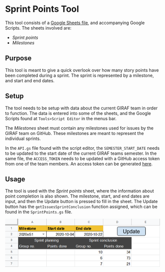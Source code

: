 # Sprint Points Tool

This tool consists of a [Google Sheets file](https://docs.google.com/spreadsheets/d/1-sXJVpQ2t_tSH6aG8B6KGxP1lkA2jufn4xXiq2vq_og/edit?usp=sharing),
and accompanying Google Scripts. The sheets involved are:

- _Sprint points_
- _Milestones_

## Purpose

This tool is meant to give a quick overlook over how many story points have been completed during a sprint.
The sprint is represented by a milestone, and start and end dates.

## Setup

The tool needs to be setup with data about the current GIRAF team in order to function.
The data is entered into some of the sheets, and the Google Scripts found at `Tools>Script Editor` in the menus bar.

The _Milestones_ sheet must contain any milestones used for issues by the GIRAF team on GitHub.
These milestones are meant to represent the individual sprints.

In the `API.gs` file found with the script editor, the `SEMESTER_START_DATE` needs to be updated to the start date of
the current GIRAF teams semester.
In the same file, the `ACCESS_TOKEN` needs to be updated with a GitHub access token from one of the team members.
An access token can be generated [here](https://github.com/settings/tokens).

## Usage

The tool is used with the _Sprint points_ sheet, where the information about point completion is also shown.
The milestone, start, and end dates are input, and then the Update button is pressed to fill in the sheet.
The Update button has the `getIssuesSprintConclusion` function assigned, which can be found in the `SprintPoints.gs` file.

![](../../resources/sprint_points.PNG)
